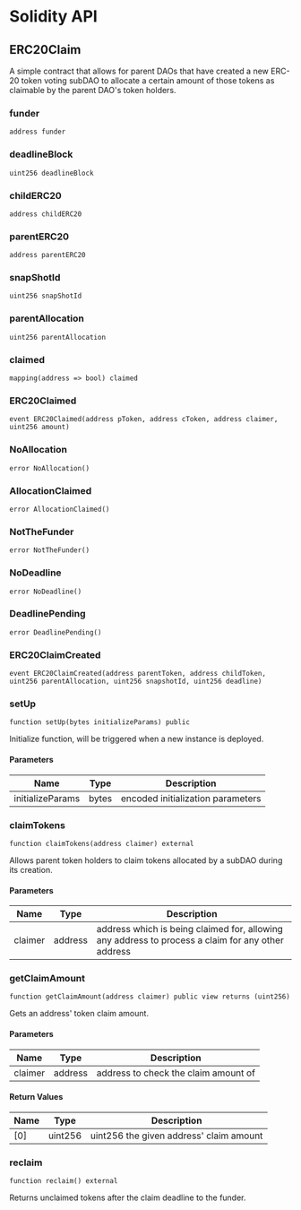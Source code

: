 # Solidity API

## ERC20Claim

A simple contract that allows for parent DAOs that have created a new ERC-20 
token voting subDAO to allocate a certain amount of those tokens as claimable 
by the parent DAO's token holders.

### funder

```solidity
address funder
```

### deadlineBlock

```solidity
uint256 deadlineBlock
```

### childERC20

```solidity
address childERC20
```

### parentERC20

```solidity
address parentERC20
```

### snapShotId

```solidity
uint256 snapShotId
```

### parentAllocation

```solidity
uint256 parentAllocation
```

### claimed

```solidity
mapping(address => bool) claimed
```

### ERC20Claimed

```solidity
event ERC20Claimed(address pToken, address cToken, address claimer, uint256 amount)
```

### NoAllocation

```solidity
error NoAllocation()
```

### AllocationClaimed

```solidity
error AllocationClaimed()
```

### NotTheFunder

```solidity
error NotTheFunder()
```

### NoDeadline

```solidity
error NoDeadline()
```

### DeadlinePending

```solidity
error DeadlinePending()
```

### ERC20ClaimCreated

```solidity
event ERC20ClaimCreated(address parentToken, address childToken, uint256 parentAllocation, uint256 snapshotId, uint256 deadline)
```

### setUp

```solidity
function setUp(bytes initializeParams) public
```

Initialize function, will be triggered when a new instance is deployed.

#### Parameters

| Name | Type | Description |
| ---- | ---- | ----------- |
| initializeParams | bytes | encoded initialization parameters |

### claimTokens

```solidity
function claimTokens(address claimer) external
```

Allows parent token holders to claim tokens allocated by a 
subDAO during its creation.

#### Parameters

| Name | Type | Description |
| ---- | ---- | ----------- |
| claimer | address | address which is being claimed for, allowing any address to      process a claim for any other address |

### getClaimAmount

```solidity
function getClaimAmount(address claimer) public view returns (uint256)
```

Gets an address' token claim amount.

#### Parameters

| Name | Type | Description |
| ---- | ---- | ----------- |
| claimer | address | address to check the claim amount of |

#### Return Values

| Name | Type | Description |
| ---- | ---- | ----------- |
| [0] | uint256 | uint256 the given address' claim amount |

### reclaim

```solidity
function reclaim() external
```

Returns unclaimed tokens after the claim deadline to the funder.

